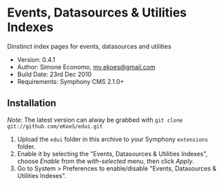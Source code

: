 # Events, Datasources & Utilities Indexes

Dinstinct index pages for events, datasources and utilities

- Version: 0.4.1
- Author: Simone Economo, my.ekoes@gmail.com
- Build Date: 23rd Dec 2010
- Requirements: Symphony CMS 2.1.0+

## Installation

_Note_: The latest version can alway be grabbed with `git clone git://github.com/eKoeS/edui.git`

1. Upload the `edui` folder in this archive to your Symphony `extensions` folder.
2. Enable it by selecting the "Events, Datasources & Utilities Indexes", choose _Enable_ from the _with-selected_ menu, then click _Apply_.
3. Go to System > Preferences to enable/disable "Events, Datasources & Utilities Indexes".
